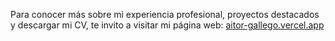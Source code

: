 Para conocer más sobre mi experiencia profesional, proyectos destacados y descargar mi CV, te invito a visitar mi página web: [aitor-gallego.vercel.app](https://aitor-gallego.vercel.app/)
